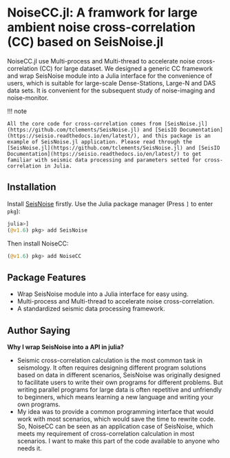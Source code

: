 # NoiseCC.jl: A framwork for large ambient noise cross-correlation (CC) based on SeisNoise.jl

NoiseCC.jl use Multi-process and Multi-thread to accelerate noise cross-correlation (CC) for large dataset. We designed a generic CC framework and wrap SeisNoise module into a Julia interface for the convenience of users, which is suitable for large-scale Dense-Stations, Large-N and DAS data sets. It is convenient for the subsequent study of noise-imaging and noise-monitor.

!!! note

    All the core code for cross-correlation comes from [SeisNoise.jl](https://github.com/tclements/SeisNoise.jl) and [SeisIO Documentation](https://seisio.readthedocs.io/en/latest/), and this package is an example of SeisNoise.jl application. Please read through the [SeisNoise.jl](https://github.com/tclements/SeisNoise.jl) and [SeisIO Documentation](https://seisio.readthedocs.io/en/latest/) to get familiar with seismic data processing and parameters setted for cross-correlation in Julia.


## Installation
Install [SeisNoise](https://github.com/tclements/SeisNoise.jl) firstly. Use the Julia package manager (Press `]` to enter `pkg`):

```julia
julia>]
(@v1.6) pkg> add SeisNoise
```

Then install NoiseCC:

```julia
(@v1.6) pkg> add NoiseCC
```

## Package Features
- Wrap SeisNoise module into a Julia interface for easy using.
- Multi-process and Multi-thread to accelerate noise cross-correlation.
- A standardized seismic data processing framework.

## Author Saying
**Why I wrap SeisNoise into a API in julia?**
- Seismic cross-correlation calculation is the most common task in seismology. It often requires designing different program solutions based on data in different scenarios, SeisNoise was originally designed to facilitate users to write their own programs for different problems. But writing parallel programs for large data is often repetitive and unfriendly to beginners, which means learning a new language and writing your own programs.
- My idea was to provide a common programming interface that would work with most scenarios, which would save the time to rewrite code. So, NoiseCC can be seen as an application case of SeisNoise, which meets my requirement of cross-correlation calculation in most scenarios. I want to make this part of the code available to anyone who needs it.

